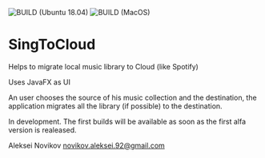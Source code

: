 ![BUILD (Ubuntu 18.04)](https://github.com/freedom4live/sing-to-cloud/workflows/BUILD%20(Ubuntu%2018.04)/badge.svg)
![BUILD (MacOS)](https://github.com/freedom4live/sing-to-cloud/workflows/BUILD%20(MacOS)/badge.svg)

# SingToCloud
Helps to migrate local music library to Cloud (like Spotify)

Uses JavaFX as UI

An user chooses the source of his music collection and the destination, the application migrates all the library (if possible) to the destination.

In development.
The first builds will be available as soon as the first alfa version is realeased.

Aleksei Novikov
novikov.aleksei.92@gmail.com
